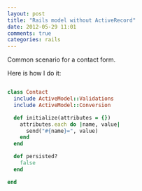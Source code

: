 ```yaml
---
layout: post
title: "Rails model without ActiveRecord"
date: 2012-05-29 11:01
comments: true
categories: rails 
---
```


Common scenario for a contact form.

Here is how I do it:

``` ruby Model without ActiveRecord in Rails

class Contact
  include ActiveModel::Validations
  include ActiveModel::Conversion

  def initialize(attributes = {})
    attributes.each do |name, value|
      send("#{name}=", value)
    end
  end

  def persisted?
    false
  end

end

```
